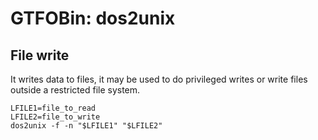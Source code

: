 # GTFOBin: dos2unix

## File write

It writes data to files, it may be used to do privileged writes or write files outside a restricted file system.

```
LFILE1=file_to_read
LFILE2=file_to_write
dos2unix -f -n "$LFILE1" "$LFILE2"
```